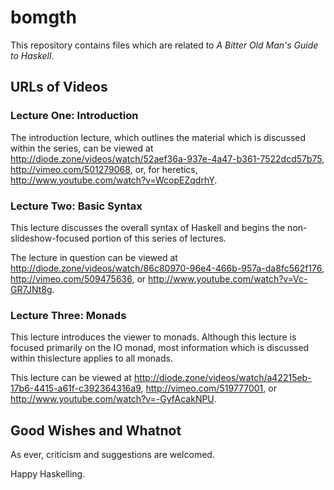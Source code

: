 # bomgth
This repository contains files which are related to _A Bitter Old Man's Guide to Haskell_.
## URLs of Videos
### Lecture One: Introduction
The introduction lecture, which outlines the material which is discussed within the series, can be viewed at http://diode.zone/videos/watch/52aef36a-937e-4a47-b361-7522dcd57b75, http://vimeo.com/501279068, or, for heretics, http://www.youtube.com/watch?v=WcopEZqdrhY.
### Lecture Two: Basic Syntax
This lecture discusses the overall syntax of Haskell and begins the non-slideshow-focused portion of this series of lectures.

The lecture in question can be viewed at http://diode.zone/videos/watch/86c80970-96e4-466b-957a-da8fc562f176, http://vimeo.com/509475636, or http://www.youtube.com/watch?v=Vc-GR7JNt8g.
### Lecture Three: Monads
This lecture introduces the viewer to monads.  Although this lecture is focused primarily on the IO monad, most information which is discussed within thislecture applies to all monads.

This lecture can be viewed at http://diode.zone/videos/watch/a42215eb-17b6-4415-a61f-c392364316a9, http://vimeo.com/519777001, or http://www.youtube.com/watch?v=-GyfAcakNPU.

## Good Wishes and Whatnot
As ever, criticism and suggestions are welcomed.

Happy Haskelling.
